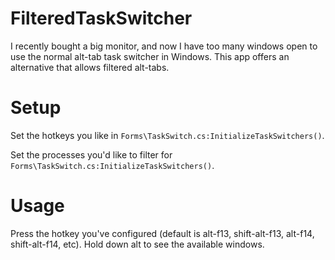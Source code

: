 # FilteredTaskSwitcher
I recently bought a big monitor, and now I have too many windows open to use the normal alt-tab task switcher in Windows. This app offers an alternative that allows filtered alt-tabs.

# Setup
Set the hotkeys you like in `Forms\TaskSwitch.cs:InitializeTaskSwitchers()`.

Set the processes you'd like to filter for `Forms\TaskSwitch.cs:InitializeTaskSwitchers()`.

# Usage
Press the hotkey you've configured (default is alt-f13, shift-alt-f13, alt-f14, shift-alt-f14, etc). Hold down alt to see the available windows.
